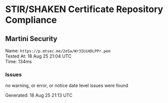 # STIR/SHAKEN Certificate Repository Compliance

## Martini Security

Name: `https://p.mtsec.me/2e5a/Wr3IUiHDLPPr.pem`\
Tested At: 18 Aug 25 21:04 UTC\
Time: 134ms

### Issues

no warning, or error, or notice date level issues were found

Generated: 18 Aug 25 21:13 UTC